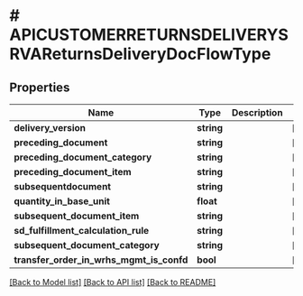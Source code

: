 # # APICUSTOMERRETURNSDELIVERYSRVAReturnsDeliveryDocFlowType

## Properties

Name | Type | Description | Notes
------------ | ------------- | ------------- | -------------
**delivery_version** | **string** |  | [optional]
**preceding_document** | **string** |  | [optional]
**preceding_document_category** | **string** |  | [optional]
**preceding_document_item** | **string** |  | [optional]
**subsequentdocument** | **string** |  | [optional]
**quantity_in_base_unit** | **float** |  | [optional]
**subsequent_document_item** | **string** |  | [optional]
**sd_fulfillment_calculation_rule** | **string** |  | [optional]
**subsequent_document_category** | **string** |  | [optional]
**transfer_order_in_wrhs_mgmt_is_confd** | **bool** |  | [optional]

[[Back to Model list]](../../README.md#models) [[Back to API list]](../../README.md#endpoints) [[Back to README]](../../README.md)
